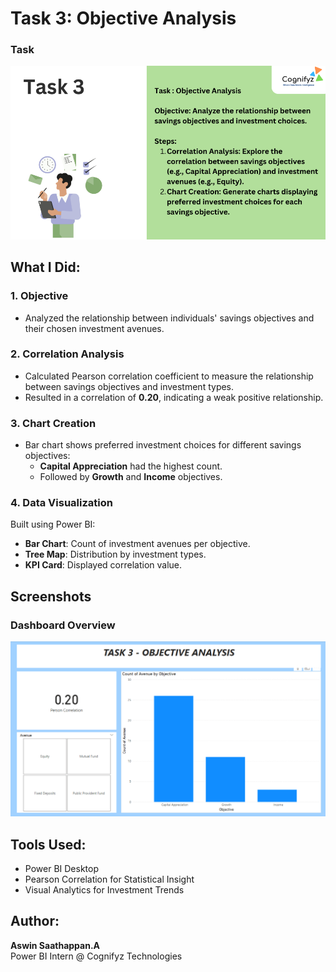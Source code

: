 # Task 3: Objective Analysis

### Task
![Task](Screenshot%202025-07-03%20225004.png)

## What I Did:

### 1. **Objective**
- Analyzed the relationship between individuals' savings objectives and their chosen investment avenues.

### 2. **Correlation Analysis**
- Calculated Pearson correlation coefficient to measure the relationship between savings objectives and investment types.
- Resulted in a correlation of **0.20**, indicating a weak positive relationship.

### 3. **Chart Creation**
- Bar chart shows preferred investment choices for different savings objectives:
  - **Capital Appreciation** had the highest count.
  - Followed by **Growth** and **Income** objectives.

### 4. **Data Visualization**
Built using Power BI:
- **Bar Chart**: Count of investment avenues per objective.
- **Tree Map**: Distribution by investment types.
- **KPI Card**: Displayed correlation value.

## Screenshots

### Dashboard Overview
![Dashboard Screenshot](Screenshot%202025-07-03%20225043.png)

## Tools Used:
- Power BI Desktop  
- Pearson Correlation for Statistical Insight  
- Visual Analytics for Investment Trends

## Author:
**Aswin Saathappan.A**  
Power BI Intern @ Cognifyz Technologies
